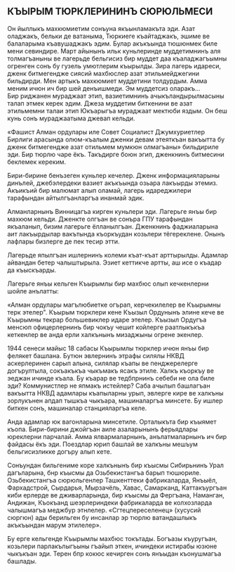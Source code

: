 ## КЪЫРЫМ ТЮРКЛЕРИНИНЪ СЮРЮЛЬМЕСИ

Он йыллыкъ махкюмиетим сонъуна якъынламакъта эди.
Азат оладжакъ, бельки де ватаныма, Тюркиеге къайтаджакъ, эшиме ве балаларыма къавушаджакъ эдим.
Булар акъкъында тюшюнмек биле мени севиндире.
Март айынынъ ильк куньлеринде муддетимнинъ аля толмагъаныны ве лагерьде бельгисиз бир муддет даа къаладжагъымны огренген сонъ бу гузель умютлерим къырылды.
Зира лагерь идареси, дженк битмегендже сиясий махбюслер азат этильмейджегини бильдирди.
Мен артыкъ махкюмиет муддетини толдурдым.
Амма меним ичюн ич бир шей денъишмеди.
Эм муддетсиз оларакъ...
Бир риджанен мураджаат этип, вазиетимнинъ ачыкъландырылмасыны талап этмек керек эдим.
Джеза муддетим биткенини ве азат этильмемни талаи этип Юкъарыгъа мураджаат мектюби яздым.
Он беш кунь сонъ мураджаатыма джевап кельди.

«Фашист Алман ордулары иле Совет Социалист Джумхуриетлер Бирлиги арасында олюм-къалым дженки девам этеяткъан вакъытта бу дженк битмегендже азат отильмем мумкюн олмагъаны» бильдириле эди.
Бир тюрлю чаре ёкъ.
Такъдирге боюн эгип, дженкнинъ битмесини беклемек кереким.

Бири-бирине бенъзеген куньлер кечелер.
Дженк информацияларыны динълей, джебэлердеки вазиет акъкъында озьара лакъырды этемиз.
Акъикъий бир малюмат алып оламай, лагерь идареджилери тарафындан айтылгъанларгъа инанмай эдик.

Алманларнынъ Винницагъа кирген куньлери эди.
Лагерьге янъы бир махкюм кельди.
Дженкте олгъан ве сонъра ГПУ тарафындан якъаланып, бизим лагерьге ёлланылгъан.
Дженкнинъ фаджиаларына аит лакъырдылар вакътында къоркъудан козьлери тёгереклене.
Онынъ лафлары бизлерге де пек тесир этти.

Лагерьде япылгъан ишлернинъ колеми къат-къат арттырылды.
Адамлар айвандан бетер чалыштырыла.
Эзиет кеттикче артты, аш исе о къадар да къыскъарды.

Лагерьге янъы кельген Къырымлы бир махбюс олып кечкенлерни шойле анълатты:

«Алман ордулары магълюбиетке огърап, керчекилелер ве Къырымны терк этелер".
Къырым тюрклери кене Къызыл Ордунынъ элине кече ве Къырымны текрар большевиклер идаре этелер.
Къызыл Ордугъа менсюп офицерлернинъ бир чокъу чешит койлерге раатлыкъкъа кеткенлер ве анда ерли халкънынъ мизаджыны огрене экенлер.

1944 сенеси майыс 18 сабасы Къырымлы тюрклер ичюн янъы бир фелякет башлана.
Бутюн эвлернинъ этрафы силялы НКВД аскерлеринен сарып алына, силялар къапы ве пенджерелерге догърултыла, сокъакъкъа чыкъмакъ ясакъ этиле.
Халкъ къоркъу ве эеджан ичинде къала.
Бу къарар ве тедбпрнинъ себеби не ола биле эди?
Коммунистлер не япмакъ истейлер?
Саба ачылып башлагъан вакъытта НКВД адамлары къапыларны урып, эвлерге кире ве халкъны зорлукънен апдап тышкъа чыкъара, машиналаргъа минсете.
Бу ишлер биткен сонъ, машиналар станцияларгъа келе.

Анда адамлар юк вагонларына минсетиле.
Орталыкъта бир къыямет къопа.
Бири-бирини джойгъан аиле азаларынынъ ферьядлары юреклерни парчалай.
Амма ялвармаларнынъ, анълатмаларнынъ ич бир файдасы ёкъ эди.
Поездлар юрип башлай ве халкъны мешъум бельгисизликке догъру алып кете.

Сонъундан бильгениме коре халкънынъ бир къысмы Сибирьнинъ Урал дагъларына, бнр къысмы да Озьбекистангъа барып тюшюриле.
Озьбекистангъа сюрюльгенлер Ташкенттеки фабрикаларда, Янъыёл, Фархадстрой, Сырдарья, Мырзачёль, Хавас, Самарканд, Каттакъургъан киби ерлерде ве дживарларында, бир къысмы да Фергъана, Наманган, Андижан, Къокъанд шеэрлериндеки фабрикаларда ве колхозларда чалышмагъа меджбур этнлелер.
«Сгтецпереселенец» (хусусий сюргюн) ады берильген бу инсанлар эр тюрлю ватандашлыкъ акъкъындан марум этилелер».

Бу ерге кельгенде Къырымлы махбюс токътады.
Богъазы къуругъан, козьлери парлакълыгъыны гъайып эткен, ичиндеки истирабы юзюне чыкъкъан эди.
Терен бпр кокюс кечирген сонъ янъыдан къонушмагъа башлады.
